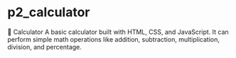 # p2_calculator
🧮 Calculator A basic calculator built with HTML, CSS, and JavaScript. It can perform simple math operations like addition, subtraction, multiplication, division, and percentage.
